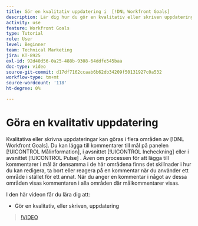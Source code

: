 ```yaml
---
title: Gör en kvalitativ uppdatering i  [!DNL Workfront Goals]
description: Lär dig hur du gör en kvalitativ eller skriven uppdatering i    Mål&rbrack;.
activity: use
feature: Workfront Goals
type: Tutorial
role: User
level: Beginner
team: Technical Marketing
jira: KT-8925
exl-id: 92d40d56-0a25-488b-9308-64ddfe545baa
doc-type: video
source-git-commit: d17df7162ccaab6b62db34209f50131927c0a532
workflow-type: tm+mt
source-wordcount: '118'
ht-degree: 0%

---
```


# Göra en kvalitativ uppdatering

Kvalitativa eller skrivna uppdateringar kan göras i flera områden av [!DNL Workfront Goals]. Du kan lägga till kommentarer till mål på panelen [!UICONTROL Målinformation], i avsnittet [!UICONTROL Incheckning] eller i avsnittet [!UICONTROL Pulse] . Även om processen för att lägga till kommentarer i mål är densamma i de här områdena finns det skillnader i hur du kan redigera, ta bort eller reagera på en kommentar när du använder ett område i stället för ett annat. När du anger en kommentar i något av dessa områden visas kommentaren i alla områden där målkommentarer visas.

I den här videon får du lära dig att:

* Gör en kvalitativ, eller skriven, uppdatering

>[!VIDEO](https://video.tv.adobe.com/v/335197/?quality=12&learn=on&enablevpops)
